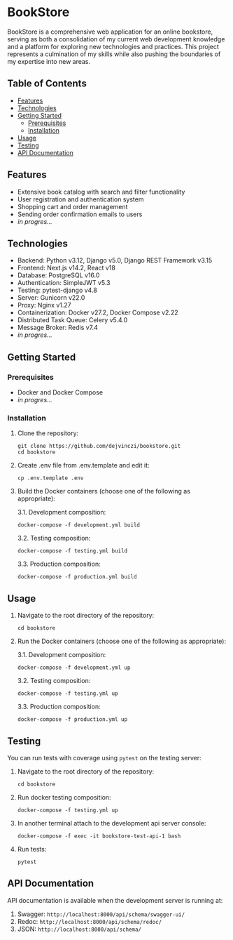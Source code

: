 # BookStore

BookStore is a comprehensive web application for an online bookstore, serving as both a consolidation of my current web development knowledge and a platform for exploring new technologies and practices. This project represents a culmination of my skills while also pushing the boundaries of my expertise into new areas.


## Table of Contents
- [Features](#features)
- [Technologies](#technologies)
- [Getting Started](#getting-started)
  - [Prerequisites](#prerequisites)
  - [Installation](#installation)
- [Usage](#usage)
- [Testing](#testing)
- [API Documentation](#api-documentation)

## Features

- Extensive book catalog with search and filter functionality
- User registration and authentication system
- Shopping cart and order management
- Sending order confirmation emails to users
- *in progres...*

## Technologies

- Backend: Python v3.12, Django v5.0, Django REST Framework v3.15
- Frontend: Next.js v14.2, React v18
- Database: PostgreSQL v16.0
- Authentication: SimpleJWT v5.3
- Testing: pytest-django v4.8
- Server: Gunicorn v22.0
- Proxy: Nginx v1.27
- Containerization: Docker v27.2, Docker Compose v2.22
- Distributed Task Queue: Celery v5.4.0
- Message Broker: Redis v7.4
- *in progres...*

## Getting Started

### Prerequisites

- Docker and Docker Compose
- *in progres...*

### Installation

1. Clone the repository:
   ```
   git clone https://github.com/dejvinczi/bookstore.git
   cd bookstore
   ```
2. Create .env file from .env.template and edit it:
   ```
   cp .env.template .env
   ```

3. Build the Docker containers (choose one of the following as appropriate):
   
   3.1. Development composition:
   ```
   docker-compose -f development.yml build
   ```
   3.2. Testing composition:
   ```
   docker-compose -f testing.yml build
   ```
   3.3. Production composition:
   ```
   docker-compose -f production.yml build
   ```

## Usage

1. Navigate to the root directory of the repository:
   ```
   cd bookstore
   ```

3. Run the Docker containers (choose one of the following as appropriate):
   
   3.1. Development composition:
   ```
   docker-compose -f development.yml up
   ```
   3.2. Testing composition:
   ```
   docker-compose -f testing.yml up
   ```
   3.3. Production composition:
   ```
   docker-compose -f production.yml up
   ```

## Testing

You can run tests with coverage using `pytest` on the testing server:


1. Navigate to the root directory of the repository:
   ```
   cd bookstore
   ```

2. Run docker testing composition:
   ```
   docker-compose -f testing.yml up 
   ```

3. In another terminal attach to the development api server console:
   ```
   docker-compose -f exec -it bookstore-test-api-1 bash
   ```

4. Run tests:
   ```
   pytest
   ```

## API Documentation

API documentation is available when the development server is running at:
1. Swagger:  `http://localhost:8000/api/schema/swagger-ui/` 
2. Redoc:  `http://localhost:8000/api/schema/redoc/`
3. JSON:  `http://localhost:8000/api/schema/`